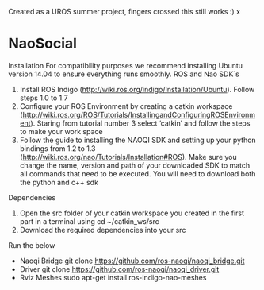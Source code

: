 ﻿Created as a UROS summer project, fingers crossed this still works :) x
# NaoSocial
Installation
For compatibility purposes we recommend installing Ubuntu version 14.04 to ensure everything runs smoothly.
ROS and Nao SDK`s
1.	Install ROS Indigo (http://wiki.ros.org/indigo/Installation/Ubuntu). Follow steps 1.0 to 1.7
2.	Configure your ROS Environment by creating a catkin workspace (http://wiki.ros.org/ROS/Tutorials/InstallingandConfiguringROSEnvironment). Staring from tutorial number 3 select ‘catkin’ and follow the steps to make your work space
3.	Follow the guide to installing the NAOQI SDK and setting up your python bindings from 1.2 to 1.3 (http://wiki.ros.org/nao/Tutorials/Installation#ROS). Make sure you change the name, version and path of your downloaded SDK to match all commands that need to be executed. You will need to download both the python and c++ sdk

Dependencies
1.	Open the src folder of your catkin workspace you created in the first part in a terminal using cd ~/catkin_ws/src
2.	Download the required dependencies into your src

   Run the below
-	Naoqi Bridge git clone https://github.com/ros-naoqi/naoqi_bridge.git
-	Driver git clone https://github.com/ros-naoqi/naoqi_driver.git
-	Rviz Meshes sudo apt-get install ros-indigo-nao-meshes
